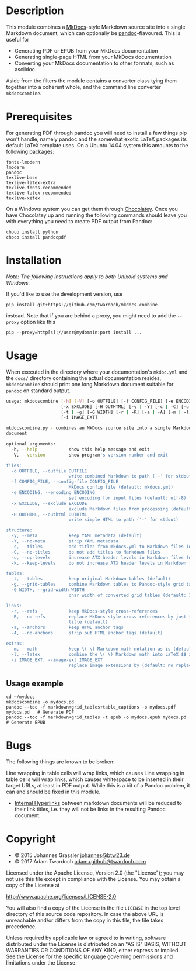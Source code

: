 # Description

This module combines a
[MkDocs](http://www.mkdocs.org)-style Markdown source site into a single Markdown document, which can optionally be [pandoc](http://www.pandoc.org)-flavoured. This is useful
for

* Generating PDF or EPUB from your MkDocs documentation
* Generating single-page HTML from your MkDocs documentation
* Converting your MkDocs documentation to other formats, such as asciidoc.

Aside from the filters the module contains a converter class tying them
together into a coherent whole, and the command line converter `mkdocscombine`.

# Prerequisites

For generating PDF through pandoc you will need to install a few things
pip won't handle, namely pandoc and the somewhat exotic LaTeX packages its
default LaTeX template uses. On a Ubuntu 14.04 system this amounts to the
following packages:

```
fonts-lmodern
lmodern
pandoc
texlive-base
texlive-latex-extra
texlive-fonts-recommended
texlive-latex-recommended
texlive-xetex
```
On a Windows system you can get them through
[Chocolatey](https://chocolatey.org/). Once you have Chocolatey up and running
the following commands should leave you with everything you need to create PDF
output from Pandoc:

```
choco install python
choco install pandocpdf
```

# Installation

_Note: The following instructions apply to both Unixoid systems and Windows._

If you'd like to use the development version, use

```
pip install git+https://github.com/twardoch/mkdocs-combine
```

instead. Note that if you are behind a proxy, you might need to add the `--proxy` option like this

```
pip --proxy=http[s]://user@mydomain:port install ...
```

# Usage

When executed in the directory where your documentation's `mkdoc.yml` and the
`docs/` directory containing the actual documentation resides, `mkdocscombine`
should print one long Markdown document suitable for `pandoc` on standard
output.

```sh
usage: mkdocscombine [-h] [-V] [-o OUTFILE] [-f CONFIG_FILE] [-e ENCODING]
                     [-x EXCLUDE] [-H OUTHTML] [-y | -Y] [-c | -C] [-u | -k]
                     [-t | -g] [-G WIDTH] [-r | -R] [-a | -A] [-m | -l]
                     [-i IMAGE_EXT]

mkdocscombine.py - combines an MkDocs source site into a single Markdown
document

optional arguments:
  -h, --help            show this help message and exit
  -V, --version         show program's version number and exit

files:
  -o OUTFILE, --outfile OUTFILE
                        write combined Markdown to path ('-' for stdout)
  -f CONFIG_FILE, --config-file CONFIG_FILE
                        MkDocs config file (default: mkdocs.yml)
  -e ENCODING, --encoding ENCODING
                        set encoding for input files (default: utf-8)
  -x EXCLUDE, --exclude EXCLUDE
                        exclude Markdown files from processing (default: none)
  -H OUTHTML, --outhtml OUTHTML
                        write simple HTML to path ('-' for stdout)

structure:
  -y, --meta            keep YAML metadata (default)
  -Y, --no-meta         strip YAML metadata
  -c, --titles          add titles from mkdocs.yml to Markdown files (default)
  -C, --no-titles       do not add titles to Markdown files
  -u, --up-levels       increase ATX header levels in Markdown files (default)
  -k, --keep-levels     do not increase ATX header levels in Markdown files

tables:
  -t, --tables          keep original Markdown tables (default)
  -g, --grid-tables     combine Markdown tables to Pandoc-style grid tables
  -G WIDTH, --grid-width WIDTH
                        char width of converted grid tables (default: 100)

links:
  -r, --refs            keep MkDocs-style cross-references
  -R, --no-refs         replace MkDocs-style cross-references by just their
                        title (default)
  -a, --anchors         keep HTML anchor tags
  -A, --no-anchors      strip out HTML anchor tags (default)

extras:
  -m, --math            keep \( \) Markdown math notation as is (default)
  -l, --latex           combine the \( \) Markdown math into LaTeX $$ inlines
  -i IMAGE_EXT, --image-ext IMAGE_EXT
                        replace image extensions by (default: no replacement)
```

## Usage example

```
cd ~/mydocs
mkdocscombine -o mydocs.pd
pandoc --toc -f markdown+grid_tables+table_captions -o mydocs.pdf mydocs.pd   # Generate PDF
pandoc --toc -f markdown+grid_tables -t epub -o mydocs.epub mydocs.pd         # Generate EPUB
```

# Bugs

The following things are known to be broken:

Line wrapping in table cells will wrap links, which causes
Line wrapping in table cells will wrap links, which causes
  whitespace to be inserted in their target URLs, at least in PDF output. While
  this is a bit of a Pandoc problem, it can and should be fixed in this module.

* [Internal Hyperlinks](http://www.mkdocs.org/user-guide/writing-your-docs/#internal-hyperlinks) 
  between markdown documents will be reduced to their link titles, i.e. they
  will not be links in the resulting Pandoc document.

# Copyright

  * © 2015 Johannes Grassler <johannes@btw23.de>
  * © 2017 Adam Twardoch <adam+github@twardoch.com>

Licensed under the Apache License, Version 2.0 (the "License");
you may not use this file except in compliance with the License.
You may obtain a copy of the License at

   http://www.apache.org/licenses/LICENSE-2.0

You will also find a copy of the License in the file `LICENSE` in the top level
directory of this source code repository. In case the above URL is unreachable
and/or differs from the copy in this file, the file takes precedence.

Unless required by applicable law or agreed to in writing, software
distributed under the License is distributed on an "AS IS" BASIS,
WITHOUT WARRANTIES OR CONDITIONS OF ANY KIND, either express or implied.
See the License for the specific language governing permissions and
limitations under the License.
